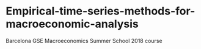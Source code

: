 # Empirical-time-series-methods-for-macroeconomic-analysis
Barcelona GSE Macroeconomics Summer School 2018 course
